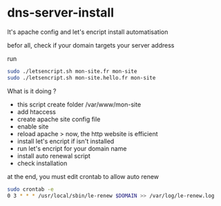 # dns-server-install
It's apache config and let's encript install automatisation

befor all, check if your domain targets your server address

run
``` sh
sudo ./letsencript.sh mon-site.fr mon-site
sudo ./letsencript.sh mon-site.hello.fr mon-site
```

What is it doing ?
* this script create folder /var/www/mon-site
* add htaccess
* create apache site config file
* enable site
* reload apache > now, the http website is efficient
* install let's encript if isn't installed
* run let's encript for your domain name
* install auto renewal script
* check installation

at the end, you must edit crontab to allow auto renew

``` sh
sudo crontab -e
0 3 * * * /usr/local/sbin/le-renew $DOMAIN >> /var/log/le-renew.log
```
